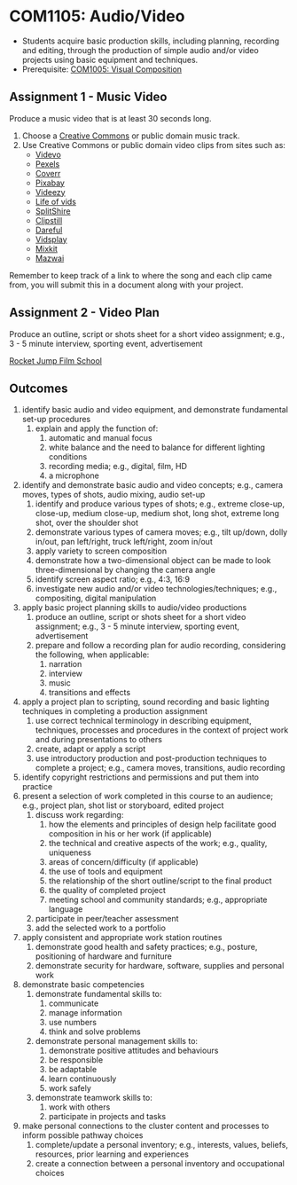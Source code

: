 # COM1105: Audio/Video

* Students acquire basic production skills, including planning, recording and editing, through the production of simple audio and/or video projects using basic equipment and techniques.
* Prerequisite: [COM1005: Visual Composition](COM1105.md)

## Assignment 1 - Music Video

Produce a music video that is at least 30 seconds long.

1. Choose a [Creative Commons](https://creativecommons.org/about/program-areas/arts-culture/arts-culture-resources/legalmusicforvideos) or public domain music track.
2. Use Creative Commons or public domain video clips from sites such as:
    * [Videvo](https://www.videvo.net)
    * [Pexels](https://www.pexels.com/search/videos/creative%20commons)
    * [Coverr](https://coverr.co)
    * [Pixabay](https://pixabay.com/videos)
    * [Videezy](https://www.videezy.com)
    * [Life of vids](https://lifeofvids.com)
    * [SplitShire](https://www.splitshire.com/best-new-free-stock-photos)
    * [Clipstill](https://www.clipstill.com)
    * [Dareful](https://dareful.com)
    * [Vidsplay](https://www.vidsplay.com)
    * [Mixkit](https://mixkit.co)
    * [Mazwai](https://mazwai.com)

Remember to keep track of a link to where the song and each clip came from, you will submit this in a document along with your project.

## Assignment 2 - Video Plan

Produce an outline, script or shots sheet for a short video assignment; e.g., 3 - 5 minute interview, sporting event, advertisement

[Rocket Jump Film School](https://www.youtube.com/watch?v=pbeik55Tnik)


## Outcomes

1. identify basic audio and video equipment, and demonstrate fundamental set-up procedures
    1. explain and apply the function of:
        1. automatic and manual focus
        2. white balance and the need to balance for different lighting conditions
        3. recording media; e.g., digital, film, HD
        4. a microphone
2. identify and demonstrate basic audio and video concepts; e.g., camera moves, types of shots, audio mixing, audio set-up
    1. identify and produce various types of shots; e.g., extreme close-up, close-up, medium close-up, medium shot, long shot, extreme long shot, over the shoulder shot
    2. demonstrate various types of camera moves; e.g., tilt up/down, dolly in/out, pan left/right, truck left/right, zoom in/out
    3. apply variety to screen composition
    4. demonstrate how a two-dimensional object can be made to look three-dimensional by changing the camera angle
    5. identify screen aspect ratio; e.g., 4:3, 16:9
    6. investigate new audio and/or video technologies/techniques; e.g., compositing, digital manipulation
3. apply basic project planning skills to audio/video productions
    1. produce an outline, script or shots sheet for a short video assignment; e.g., 3 - 5 minute interview, sporting event, advertisement
    2. prepare and follow a recording plan for audio recording, considering the following, when applicable:
        1. narration
        2. interview
        3. music
        4. transitions and effects
4. apply a project plan to scripting, sound recording and basic lighting techniques in completing a production assignment
    1. use correct technical terminology in describing equipment, techniques, processes and procedures in the context of project work and during presentations to others
    2. create, adapt or apply a script
    3. use introductory production and post-production techniques to complete a project; e.g., camera moves, transitions, audio recording
5. identify copyright restrictions and permissions and put them into practice
6. present a selection of work completed in this course to an audience; e.g., project plan, shot list or storyboard, edited project
    1. discuss work regarding:
        1. how the elements and principles of design help facilitate good composition in his or her work (if applicable)
        2. the technical and creative aspects of the work; e.g., quality, uniqueness
        3. areas of concern/difficulty (if applicable)
        4. the use of tools and equipment
        5. the relationship of the short outline/script to the final product
        6. the quality of completed project
        7. meeting school and community standards; e.g., appropriate language
    2. participate in peer/teacher assessment
    3. add the selected work to a portfolio
7. apply consistent and appropriate work station routines
    1. demonstrate good health and safety practices; e.g., posture, positioning of hardware and furniture
    2. demonstrate security for hardware, software, supplies and personal work
8. demonstrate basic competencies
    1. demonstrate fundamental skills to:
        1. communicate
        2. manage information
        3. use numbers
        4. think and solve problems
    2. demonstrate personal management skills to:
        1. demonstrate positive attitudes and behaviours
        2. be responsible
        3. be adaptable
        4. learn continuously
        5. work safely
    3. demonstrate teamwork skills to:
        1. work with others
        2. participate in projects and tasks
9. make personal connections to the cluster content and processes to inform possible pathway choices
    1. complete/update a personal inventory; e.g., interests, values, beliefs, resources, prior learning and experiences
    2. create a connection between a personal inventory and occupational choices
